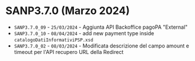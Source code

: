 # SANP3.7.0 (Marzo 2024)
- `SANP3.7.0_09` - `25/03/2024` - Aggiunta API Backoffice pagoPA "External"
- `SANP3.7.0_10` - `08/04/2024` - add new payment type inside `catalogoDatiInformativiPSP.xsd`
- `SANP3.7.0_02` - `08/03/2024` - Modificata descrizione del campo amount e timeout per l'API recupero URL della Redirect
